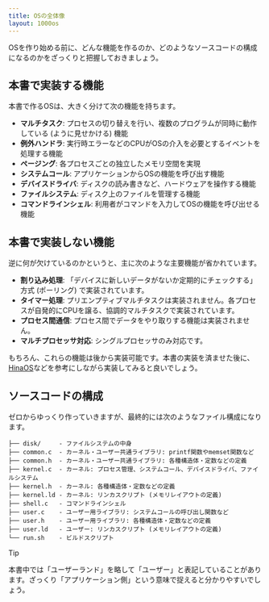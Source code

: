 ```yaml
---
title: OSの全体像
layout: 1000os
---
```


OSを作り始める前に、どんな機能を作るのか、どのようなソースコードの構成になるのかをざっくりと把握しておきましょう。

## 本書で実装する機能

本書で作るOSは、大きく分けて次の機能を持ちます。

- **マルチタスク**: プロセスの切り替えを行い、複数のプログラムが同時に動作している (ように見せかける) 機能
- **例外ハンドラ**: 実行時エラーなどのCPUがOSの介入を必要とするイベントを処理する機能
- **ページング**: 各プロセスごとの独立したメモリ空間を実現
- **システムコール**: アプリケーションからOSの機能を呼び出す機能
- **デバイスドライバ**: ディスクの読み書きなど、ハードウェアを操作する機能
- **ファイルシステム**: ディスク上のファイルを管理する機能
- **コマンドラインシェル**: 利用者がコマンドを入力してOSの機能を呼び出せる機能

## 本書で実装しない機能

逆に何が欠けているのかというと、主に次のような主要機能が省かれています。

- **割り込み処理**: 「デバイスに新しいデータがないか定期的にチェックする」方式 (ポーリング) で実装されています。
- **タイマー処理**: プリエンプティブマルチタスクは実装されません。各プロセスが自発的にCPUを譲る、協調的マルチタスクで実装されています。
- **プロセス間通信**: プロセス間でデータをやり取りする機能は実装されません。
- **マルチプロセッサ対応**: シングルプロセッサのみ対応です。

もちろん、これらの機能は後から実装可能です。本書の実装を済ませた後に、[HinaOS](https://github.com/nuta/microkernel-book)などを参考にしながら実装してみると良いでしょう。

## ソースコードの構成

ゼロからゆっくり作っていきますが、最終的には次のようなファイル構成になります。

```
├── disk/     - ファイルシステムの中身
├── common.c  - カーネル・ユーザー共通ライブラリ: printf関数やmemset関数など
├── common.h  - カーネル・ユーザー共通ライブラリ: 各種構造体・定数などの定義
├── kernel.c  - カーネル: プロセス管理、システムコール、デバイスドライバ、ファイルシステム
├── kernel.h  - カーネル: 各種構造体・定数などの定義
├── kernel.ld - カーネル: リンカスクリプト (メモリレイアウトの定義)
├── shell.c   - コマンドラインシェル
├── user.c    - ユーザー用ライブラリ: システムコールの呼び出し関数など
├── user.h    - ユーザー用ライブラリ: 各種構造体・定数などの定義
├── user.ld   - ユーザー: リンカスクリプト (メモリレイアウトの定義)
└── run.sh    - ビルドスクリプト
```

> [!TIP]
>
> 本書中では「ユーザーランド」を略して「ユーザー」と表記していることがあります。ざっくり「アプリケーション側」という意味で捉えると分かりやすいでしょう。
